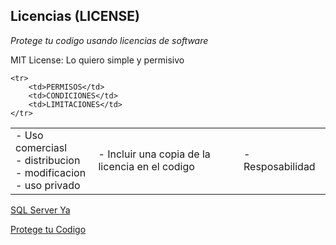 ## Licencias (LICENSE)

_Protege tu codigo usando licencias de software_


MIT License: Lo quiero simple y permisivo

<table>
<tr>
	
	<tr>
		<td>PERMISOS</td>
		<td>CONDICIONES</td>
		<td>LIMITACIONES</td>
	</tr>
</tr>

<tr>
	<td> - Uso comerciasl<br> 
		 - distribucion<br> 
		 - modificacion<br> 
		 - uso privado<br>
	</td>
	<td> - Incluir una copia de la licencia en el codigo</td>
	<td> - Resposabilidad</td>
</tr>
</table>




 <td> <a href="https://www.tutorialesprogramacionya.com/sqlserverya/"> SQL Server Ya </a></td>


[Protege tu Codigo](https://platzi.com/blog/licencias-de-software/)